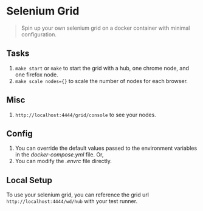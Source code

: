 # Selenium Grid

> Spin up your own selenium grid on a docker container with minimal configuration.

## Tasks
1. `make start` or `make` to start the grid with a hub, one chrome node, and one firefox node.
1. `make scale nodes={}` to scale the number of nodes for each browser.

## Misc
1. `http://localhost:4444/grid/console` to see your nodes.

## Config
1. You can override the default values passed to the environment variables in the *docker-compose.yml* file. Or,
1. You can modify the *.envrc* file directly.

## Local Setup
To use your selenium grid, you can reference the grid url `http://localhost:4444/wd/hub` with your test runner.
